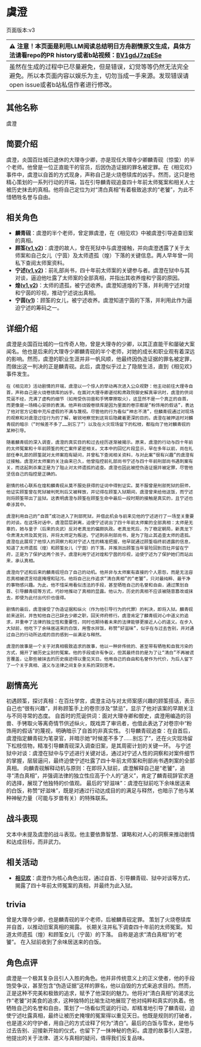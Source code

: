 # 虞澄
页面版本:v3
 

| :warning: 注意！本页面是利用LLM阅读总结明日方舟剧情原文生成，具体方法请看repo的PR history或者b站视频：[BV1gdJ7zqESe](https://www.bilibili.com/video/BV1gdJ7zqESe/)         |
|:----------------------------|
| 虽然在生成的过程中已尽量避免，但是错误，幻觉等等仍然无法完全避免。所以本页面内容以娱乐为主，切勿当成一手来源。发现错误请open issue或者b站私信作者进行修改。|



## 其他名称
虞澄
## 简要介绍
虞澄，炎国百灶城已退休的大理寺少卿，亦是现任大理寺少卿麟青砚（惊蛰）的半个老师。他曾是一位正直能干的官员，后因伪造证据的罪名被定罪。在《相见欢》事件中，虞澄以自首的方式现身，声称自己是火烧卷牍库的凶手。然而，这只是他精心策划的一系列行动的开端，旨在引导麟青砚追查四十年前太师冤案和相关人士被历史抹去的真相。他将自己定位为对“清白真相”有着极致追求的“老饕”，为此不惜牺牲名誉与自由。
## 相关角色
-   **麟青砚**：虞澄的半个老师，曾定罪虞澄，在《相见欢》中被虞澄引导追查旧案的真相。
-   **顾筌([v1](../chars/extended_char_gu_quan.md),[v2](extended_char_gu_quan.md))**：虞澄的故人，曾在死狱中与虞澄接触，并向虞澄透露了关于太师案和自己女儿（宁茵）及太师遗孤（煌）下落的关键信息。两人早年曾一同私下查阅太师案资料。
-   **宁述([v1](../chars/extended_char_ning_shu.md),[v2](extended_char_ning_shu.md))**：前礼部尚书，四十年前太师案的关键参与者。虞澄在狱中与其对谈，逼迫他吐露了太师案的全部真相，并指出其收养煌和宁茵的原因。
-   **煌([v1](../chars/char_017_huang.md),[v2](char_017_huang.md))**：太师的遗孤，被宁述收养。虞澄知道煌的下落，并利用宁述对煌和宁茵的珍视，推动宁述说出真相。
-   **宁茵([v1](../chars/extended_char_ning_yin.md))**：顾筌的女儿，被宁述收养。虞澄知道宁茵的下落，并利用此作为逼迫宁述的筹码之一。
## 详细介绍
虞澄是炎国百灶城的一位传奇人物，曾是大理寺的少卿，以其正直能干和屡破大案闻名。他也是后来的大理寺少卿麟青砚的半个老师，对她的成长和职业观有着深远的影响。然而，虞澄的职业生涯并非一帆风顺，他最终因伪造证据的罪名被定罪，而做出这一判决的正是麟青砚。此后，虞澄似乎过上了隐居生活，直到《相见欢》事件发生。

    在《相见欢》活动剧情的开端，虞澄以一个惊人的举动再次进入公众视野：他主动前往大理寺自首，声称自己是火烧卷牍库的凶手。在面对大理寺卿谌彻和肃政院御史解真审讯时，虞澄的供词荒诞不经，充满了虚构的细节（如用受伤羽兽和手铐摩擦取火），这显然不是一个真正的自首，而更像是一场精心安排的表演。他声称烧毁卷牍库是因为里面的卷宗都是“粉饰用的假话”，表达了他对官方记载中充斥虚假的不满与蔑视。尽管他的行为看似“神志不清”，但麟青砚通过对现场的观察和对虞澄过往行为的了解，敏锐地察觉到这背后隐藏着更深的目的。虞澄在被押送时对麟青砚的暗示（“时候差不多了……别忘了”）以及在火灾现场留下的松枝，都指向了他对麟青砚的某种引导。

    随着麟青砚的深入调查，虞澄的真实目的和过去经历逐渐被揭示。原来，虞澄的行动与四十年前的太师冤案和十年前顾筌的死亡案件紧密相关。文本中的回忆片段显示，早在多年以前，尚在礼部任奉礼郎的顾筌就对太师案抱有疑问，并曾私下查阅相关资料，与对此案“很有兴趣”的虞澄有过接触。虞澄对太师案的关注由来已久，他曾指控前礼部尚书宁述与四十年前刑部尚书遇刺案有关，而这起刺杀案正是为了阻止对太师遗孤的追查。虞澄也因此被控伪造证据并被定罪，尽管他坚信自己的指控是正确的。

    剧情的核心联系在煌和麟青砚从莫不服处获得的证词中得到证实。莫不服曾是刑部死狱的厨师，他证实顾筌曾在死狱被判死刑后又被释放，并记得在顾筌入狱期间，虞澄曾来给他送饭，而宁述则将顾筌带出了监狱。这表明虞澄与顾筌在顾筌生命中最后一段时期的接触是真实的，且宁述也牵涉其中。

    虞澄利用自己的“自首”成功进入了刑部死狱，并借此机会与前来见他的宁述进行了一场至关重要的对谈。在这场对话中，虞澄层层剥离，迫使宁述说出了四十年前太师案的全部真相：太师是无辜的，她与皇子（后来的炎武）反对老真龙的偏颇执政。老真龙死后，为了稳定朝局，新真龙下令肃清太师及其党羽，并将太师定为叛逆。宁述刺杀刑部尚书，是为了阻止其追查太师的遗孤。虞澄在此展现了他惊人的洞察力和对宁述人性的精准把握，他早就通过顾筌临终前透露的信息，知道了太师遗孤（煌）和顾筌女儿（宁茵）的下落，并推测出顾筌当年冒险回到百灶并留在宁府，正是为了保护这两个孩子。虞澄利用宁述对煌和宁茵的珍视，迫使宁述为了保护她们而站出来，承认真相。

    虞澄向宁述和后来的麟青砚坦白了自己的动机。他并非与太师案有直接的个人恩怨，而是无法容忍真相被谎言彻底掩埋和玷污。他将自己比作追求“清白真相”的“老饕”，只对最纯粹、最干净的事物感兴趣。为此，他不惜采用看似违法的手段，甚至牺牲自己的名誉和自由，通过策划自首、引导麟青砚等方式，巧妙地推动了真相的显露。他认为，历史的真相不应该被随意篡改或抹去，即使为此付出代价也值得。

    剧情的最后，虞澄接受了伪造证据和纵火（作为他引导行为的代罪）的判决，即将入狱。麟青砚前来送别，并告知他自己已辞去少卿之职，回天师府修行。虞澄肯定了麟青砚对心中道义的追求，并重申了法律的独立性和重要性，同时也期待着未来的法律能够更接近人心的道义。在步入大狱前，他吃下了余味居送来的白饭，用雪水拌饭，称赞“好滋味”，似乎在与过去告别，并对通过自己的行动所达成的目的感到一丝满足与释然。

    虞澄的故事是一个关于对真相极致追求的故事，他以一种非传统的、甚至带有牺牲和自我污染的方式，揭开了被历史尘封的冤案。他的手段或许有争议，但其最终目的是为了让“清白”不再被谎言覆盖，让那些被抹去的历史痕迹得以重见天日。他用自己的自由和名誉作为代价，为后人留下了一个关于真相、道义与法律之间复杂关系的深刻思考。
## 剧情高光
初遇顾筌，探讨真相：在百灶学宫，虞澄主动与对太师案感兴趣的顾筌搭话，表示自己也“很有兴趣”，并称顾筌手上的卷宗涉及“禁忌”，显示了他对该案的早期关注与不同寻常的态度。
    自首时的荒诞供词：面对大理寺卿和御史，虞澄用编造的羽兽、手铐取火等离奇情节供述纵火，既戏弄了审讯者，也借此表达了对卷宗中“粉饰用的假话”的蔑视，明确暗示了自首的非真实性。
    引导麟青砚追查：在自首后，虞澄指定麟青砚为笔录官，并暗示她“时候差不多了……别忘了”，还在火灾现场留下松枝信物，精准引导麟青砚深入调查旧案，是其周密计划的关键一环。
    与宁述狱中对谈：虞澄在狱中与宁述进行关键对话，通过对宁述人性的洞察和对案件细节的掌握，层层逼问，最终迫使宁述吐露了四十年前太师案和刑部尚书遇刺案的全部真相。
    向麟青砚解释动机与原则：在即将入狱前，虞澄解释自己是“老饕”，追寻“清白真相”，并强调法律的独立性应高于个人的“道义”，肯定了麟青砚辞官求道的选择，展现了他独特的价值观。
    最后的“好滋味”：虞澄在狱前吃下余味居送来的白饭，称赞“好滋味”，既是对通过行动达成目的的满足与释然，也暗示了他与某种神秘力量（可能与岁兽有关）的特殊联系。
## 战斗表现
文本中未提及虞澄的战斗表现。他主要依靠智慧、谋略和对人心的洞察来推动剧情和达成目标，而非武力。
## 相关活动
-   **[相见欢](../stories/act40side.md)**：虞澄作为核心角色出现，通过自首、引导麟青砚、狱中对谈等方式，揭露了四十年前太师冤案的真相，并最终为此入狱。
## trivia
曾是大理寺少卿，也是麟青砚的半个老师，后被麟青砚定罪。
    策划了火烧卷牍库并自首，以推动旧案真相的揭露。
    长期关注并私下调查四十年前的太师冤案。
    知道太师遗孤（煌）和顾筌女儿（宁茵）的下落。
    自称是追求“清白真相”的“老饕”。
    在入狱前收到了余味居送来的白饭。
## 角色点评
虞澄是一个极其复杂且引人入胜的角色。他并非传统意义上的正义使者，他的手段饱受争议，甚至包含“伪造证据”这样的罪名，他以自毁的方式来追求目的。然而，正是这种不完美和极致的追求，赋予了他深刻的魅力。他将对“清白真相”的渴求比作“老饕”对美食的追求，这种独特的比喻生动地展现了他对纯粹和真实的执着。他牺牲自己的名誉和自由，策划了一场看似荒诞的行动，却精准地引导了麟青砚，迫使宁述吐露真相，最终让被历史掩埋的冤案得以重见天日。他既是规则的打破者，也是道义的守护者，用自己的方式诠释了何为“清白”。最后的白饭与雪水，是他与过去告别、迎接新开始的仪式，也留下了一抹神秘的色彩。虞澄的故事引人深思，他提出的关于法律、道义与真相的疑问，值得我们反复品味。